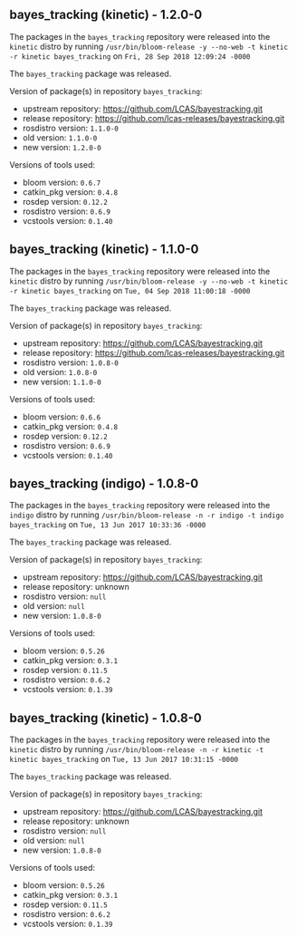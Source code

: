 ## bayes_tracking (kinetic) - 1.2.0-0

The packages in the `bayes_tracking` repository were released into the `kinetic` distro by running `/usr/bin/bloom-release -y --no-web -t kinetic -r kinetic bayes_tracking` on `Fri, 28 Sep 2018 12:09:24 -0000`

The `bayes_tracking` package was released.

Version of package(s) in repository `bayes_tracking`:

- upstream repository: https://github.com/LCAS/bayestracking.git
- release repository: https://github.com/lcas-releases/bayestracking.git
- rosdistro version: `1.1.0-0`
- old version: `1.1.0-0`
- new version: `1.2.0-0`

Versions of tools used:

- bloom version: `0.6.7`
- catkin_pkg version: `0.4.8`
- rosdep version: `0.12.2`
- rosdistro version: `0.6.9`
- vcstools version: `0.1.40`


## bayes_tracking (kinetic) - 1.1.0-0

The packages in the `bayes_tracking` repository were released into the `kinetic` distro by running `/usr/bin/bloom-release -y --no-web -t kinetic -r kinetic bayes_tracking` on `Tue, 04 Sep 2018 11:00:18 -0000`

The `bayes_tracking` package was released.

Version of package(s) in repository `bayes_tracking`:

- upstream repository: https://github.com/LCAS/bayestracking.git
- release repository: https://github.com/lcas-releases/bayestracking.git
- rosdistro version: `1.0.8-0`
- old version: `1.0.8-0`
- new version: `1.1.0-0`

Versions of tools used:

- bloom version: `0.6.6`
- catkin_pkg version: `0.4.8`
- rosdep version: `0.12.2`
- rosdistro version: `0.6.9`
- vcstools version: `0.1.40`


## bayes_tracking (indigo) - 1.0.8-0

The packages in the `bayes_tracking` repository were released into the `indigo` distro by running `/usr/bin/bloom-release -n -r indigo -t indigo bayes_tracking` on `Tue, 13 Jun 2017 10:33:36 -0000`

The `bayes_tracking` package was released.

Version of package(s) in repository `bayes_tracking`:

- upstream repository: https://github.com/LCAS/bayestracking.git
- release repository: unknown
- rosdistro version: `null`
- old version: `null`
- new version: `1.0.8-0`

Versions of tools used:

- bloom version: `0.5.26`
- catkin_pkg version: `0.3.1`
- rosdep version: `0.11.5`
- rosdistro version: `0.6.2`
- vcstools version: `0.1.39`


## bayes_tracking (kinetic) - 1.0.8-0

The packages in the `bayes_tracking` repository were released into the `kinetic` distro by running `/usr/bin/bloom-release -n -r kinetic -t kinetic bayes_tracking` on `Tue, 13 Jun 2017 10:31:15 -0000`

The `bayes_tracking` package was released.

Version of package(s) in repository `bayes_tracking`:

- upstream repository: https://github.com/LCAS/bayestracking.git
- release repository: unknown
- rosdistro version: `null`
- old version: `null`
- new version: `1.0.8-0`

Versions of tools used:

- bloom version: `0.5.26`
- catkin_pkg version: `0.3.1`
- rosdep version: `0.11.5`
- rosdistro version: `0.6.2`
- vcstools version: `0.1.39`


